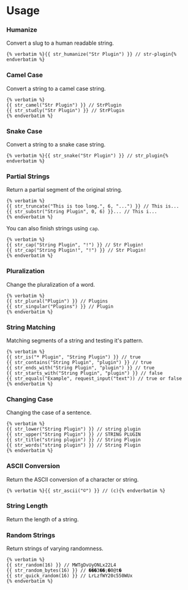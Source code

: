 # Usage

### Humanize

Convert a slug to a human readable string.

    {% verbatim %}{{ str_humanize("Str Plugin") }} // str-plugin{% endverbatim %}

### Camel Case

Convert a string to a camel case string.

    {% verbatim %}
    {{ str_camel("Str Plugin") }} // StrPlugin
    {{ str_studly("Str Plugin") }} // StrPlugin
    {% endverbatim %}

### Snake Case

Convert a string to a snake case string.

    {% verbatim %}{{ str_snake("Str Plugin") }} // str_plugin{% endverbatim %}

### Partial Strings

Return a partial segment of the original string.

    {% verbatim %}
    {{ str_truncate("This is too long.", 6, "...") }} // This is...
    {{ str_substr("String Plugin", 0, 6) }}... // This i...
    {% endverbatim %}

You can also finish strings using `cap`.

    {% verbatim %}
    {{ str_cap("String Plugin", "!") }} // Str Plugin!
    {{ str_cap("String Plugin!", "!") }} // Str Plugin!
    {% endverbatim %}

### Pluralization

Change the pluralization of a word.

    {% verbatim %}
    {{ str_plural("Plugin") }} // Plugins
    {{ str_singular("Plugins") }} // Plugin
    {% endverbatim %}

### String Matching

Matching segments of a string and testing it's pattern.

    {% verbatim %}
    {{ str_is("* Plugin", "String Plugin") }} // true
    {{ str_contains("String Plugin", "plugin") }} // true
    {{ str_ends_with("String Plugin", "plugin") }} // true
    {{ str_starts_with("String Plugin", "plugin") }} // false
    {{ str_equals("Example", request_input("text")) // true or false
    {% endverbatim %}

### Changing Case

Changing the case of a sentence.

    {% verbatim %}
    {{ str_lower("String Plugin") }} // string plugin
    {{ str_upper("String Plugin") }} // STRING PLUGIN
    {{ str_title("string plugin") }} // String Plugin
    {{ str_words("string plugin") }} // String Plugin
    {% endverbatim %}

### ASCII Conversion

Return the ASCII conversion of a character or string.

    {% verbatim %}{{ str_ascii("©") }} // (c){% endverbatim %}

### String Length

Return the length of a string.

### Random Strings

Return strings of varying randomness.

    {% verbatim %}
    {{ str_random(16) }} // MWTgDvUyONLx22L4
    {{ str_random_bytes(16) }} // ���ؗ3��;�0@t�
    {{ str_quick_random(16) }} // LrLzfWY20c550WUx
    {% endverbatim %}
